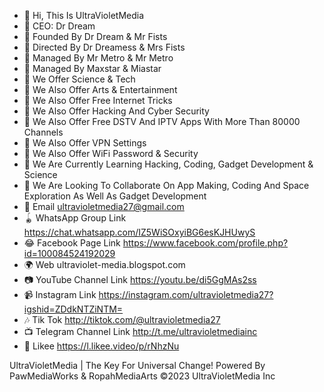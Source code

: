 - 👋 Hi, This Is UltraVioletMedia
- 👑 CEO: Dr Dream
- 🤝 Founded By Dr Dream & Mr Fists
- 🍦 Directed By Dr Dreamess & Mrs Fists
- 🍰 Managed By Mr Metro & Mr Metro
- 🍔 Managed By Maxstar & Miastar
- 👀 We Offer Science & Tech
- 👀 We Also Offer Arts & Entertainment
- 👀 We Also Offer Free Internet Tricks
- 👀 We Also Offer Hacking And Cyber Security
- 👀 We Also Offer Free DSTV And IPTV Apps With More Than 80000 Channels
- 👀 We Also Offer VPN Settings
- 👀 We Also Offer WiFi Password & Security
- 🌱 We Are Currently Learning Hacking, Coding, Gadget Development & Science
- 💞️ We Are Looking To Collaborate On App Making, Coding And Space Exploration As Well As Gadget Development
- 📧 Email ultravioletmedia27@gmail.com
- 🪀 WhatsApp Group Link https://chat.whatsapp.com/IZ5WiSOxyiBG6esKJHUwyS
- 😂 Facebook Page Link https://www.facebook.com/profile.php?id=100084524192029
- 🌍 Web ultraviolet-media.blogspot.com
- 📷 YouTube Channel Link https://youtu.be/di5GgMAs2ss
- 📹 Instagram Link https://instagram.com/ultravioletmedia27?igshid=ZDdkNTZiNTM=
- 🎶 Tik Tok http://tiktok.com/@ultravioletmedia27
- 📺 Telegram Channel Link http://t.me/ultravioletmediainc
- 💖 Likee https://l.likee.video/p/rNhzNu

UltraVioletMedia | The Key For Universal Change!
Powered By PawMediaWorks & RopahMediaArts
©2023 UltraVioletMedia Inc
